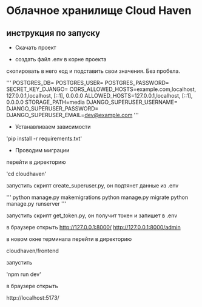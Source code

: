 # Облачное хранилище Cloud Haven

## инструкция по запуску

+ Скачать проект

+ создать файл .env в корне проекта

скопировать в него код и подставить свои значения. Без пробела.

'''
POSTGRES_DB=
POSTGRES_USER=
POSTGRES_PASSWORD=
SECRET_KEY_DJANGO=
CORS_ALLOWED_HOSTS=example.com,localhost, 127.0.0.1,localhost, [::1], 0.0.0.0
ALLOWED_HOSTS=127.0.0.1,localhost, [::1], 0.0.0.0
STORAGE_PATH=media
DJANGO_SUPERUSER_USERNAME=
DJANGO_SUPERUSER_PASSWORD=
DJANGO_SUPERUSER_EMAIL=dev@example.com
'''
+ Устанавливаем зависимости

'pip install -r requirements.txt'

+ Проводим миграции 

перейти в директорию

'cd cloudhaven'

запустить скрипт create_superuser.py, он подтянет данные из .env

'''
python manage.py makemigrations
python manage.py migrate
python manage.py runserver
'''

запустить скрипт get_token.py, он получит токен и запишет в .env

в браузере открыть
http://127.0.0.1:8000/
http://127.0.0.1:8000/admin


в новом окне терминала перейти в директорию

cloudhaven/frontend

запустить 

'npm run dev'

в браузере открыть

http://localhost:5173/

